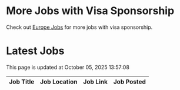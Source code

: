 # More Jobs with Visa Sponsorship

Check out [Europe Jobs](https://github.com/sureshparimi/europejobs#latest-jobs) for more jobs with visa sponsorship.

# Latest Jobs

This page is updated at October 05, 2025 13:57:08

| Job Title | Job Location | Job Link | Job Posted |
| --- | --- | --- | --- |
